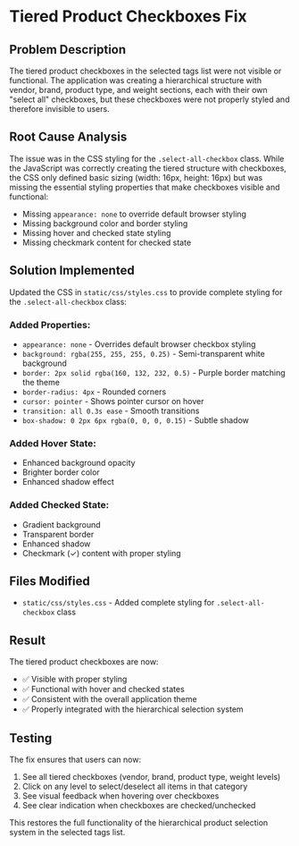 # Tiered Product Checkboxes Fix

## Problem Description

The tiered product checkboxes in the selected tags list were not visible or functional. The application was creating a hierarchical structure with vendor, brand, product type, and weight sections, each with their own "select all" checkboxes, but these checkboxes were not properly styled and therefore invisible to users.

## Root Cause Analysis

The issue was in the CSS styling for the `.select-all-checkbox` class. While the JavaScript was correctly creating the tiered structure with checkboxes, the CSS only defined basic sizing (width: 16px, height: 16px) but was missing the essential styling properties that make checkboxes visible and functional:

- Missing `appearance: none` to override default browser styling
- Missing background color and border styling
- Missing hover and checked state styling
- Missing checkmark content for checked state

## Solution Implemented

Updated the CSS in `static/css/styles.css` to provide complete styling for the `.select-all-checkbox` class:

### Added Properties:
- `appearance: none` - Overrides default browser checkbox styling
- `background: rgba(255, 255, 255, 0.25)` - Semi-transparent white background
- `border: 2px solid rgba(160, 132, 232, 0.5)` - Purple border matching the theme
- `border-radius: 4px` - Rounded corners
- `cursor: pointer` - Shows pointer cursor on hover
- `transition: all 0.3s ease` - Smooth transitions
- `box-shadow: 0 2px 6px rgba(0, 0, 0, 0.15)` - Subtle shadow

### Added Hover State:
- Enhanced background opacity
- Brighter border color
- Enhanced shadow effect

### Added Checked State:
- Gradient background
- Transparent border
- Enhanced shadow
- Checkmark (✓) content with proper styling

## Files Modified

- `static/css/styles.css` - Added complete styling for `.select-all-checkbox` class

## Result

The tiered product checkboxes are now:
- ✅ Visible with proper styling
- ✅ Functional with hover and checked states
- ✅ Consistent with the overall application theme
- ✅ Properly integrated with the hierarchical selection system

## Testing

The fix ensures that users can now:
1. See all tiered checkboxes (vendor, brand, product type, weight levels)
2. Click on any level to select/deselect all items in that category
3. See visual feedback when hovering over checkboxes
4. See clear indication when checkboxes are checked/unchecked

This restores the full functionality of the hierarchical product selection system in the selected tags list. 
